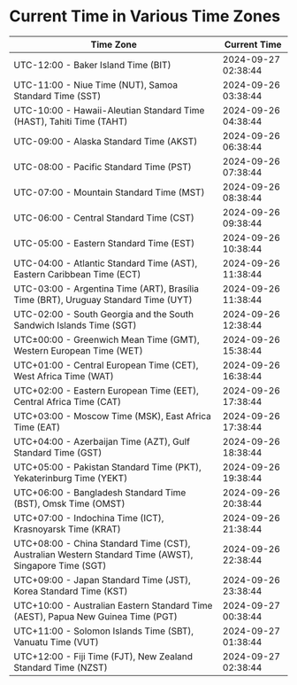 # Current Time in Various Time Zones

| Time Zone | Current Time |
|-----------|--------------|
| UTC-12:00 - Baker Island Time (BIT) | 2024-09-27 02:38:44 |
| UTC-11:00 - Niue Time (NUT), Samoa Standard Time (SST) | 2024-09-26 03:38:44 |
| UTC-10:00 - Hawaii-Aleutian Standard Time (HAST), Tahiti Time (TAHT) | 2024-09-26 04:38:44 |
| UTC-09:00 - Alaska Standard Time (AKST) | 2024-09-26 06:38:44 |
| UTC-08:00 - Pacific Standard Time (PST) | 2024-09-26 07:38:44 |
| UTC-07:00 - Mountain Standard Time (MST) | 2024-09-26 08:38:44 |
| UTC-06:00 - Central Standard Time (CST) | 2024-09-26 09:38:44 |
| UTC-05:00 - Eastern Standard Time (EST) | 2024-09-26 10:38:44 |
| UTC-04:00 - Atlantic Standard Time (AST), Eastern Caribbean Time (ECT) | 2024-09-26 11:38:44 |
| UTC-03:00 - Argentina Time (ART), Brasília Time (BRT), Uruguay Standard Time (UYT) | 2024-09-26 11:38:44 |
| UTC-02:00 - South Georgia and the South Sandwich Islands Time (SGT) | 2024-09-26 12:38:44 |
| UTC±00:00 - Greenwich Mean Time (GMT), Western European Time (WET) | 2024-09-26 15:38:44 |
| UTC+01:00 - Central European Time (CET), West Africa Time (WAT) | 2024-09-26 16:38:44 |
| UTC+02:00 - Eastern European Time (EET), Central Africa Time (CAT) | 2024-09-26 17:38:44 |
| UTC+03:00 - Moscow Time (MSK), East Africa Time (EAT) | 2024-09-26 17:38:44 |
| UTC+04:00 - Azerbaijan Time (AZT), Gulf Standard Time (GST) | 2024-09-26 18:38:44 |
| UTC+05:00 - Pakistan Standard Time (PKT), Yekaterinburg Time (YEKT) | 2024-09-26 19:38:44 |
| UTC+06:00 - Bangladesh Standard Time (BST), Omsk Time (OMST) | 2024-09-26 20:38:44 |
| UTC+07:00 - Indochina Time (ICT), Krasnoyarsk Time (KRAT) | 2024-09-26 21:38:44 |
| UTC+08:00 - China Standard Time (CST), Australian Western Standard Time (AWST), Singapore Time (SGT) | 2024-09-26 22:38:44 |
| UTC+09:00 - Japan Standard Time (JST), Korea Standard Time (KST) | 2024-09-26 23:38:44 |
| UTC+10:00 - Australian Eastern Standard Time (AEST), Papua New Guinea Time (PGT) | 2024-09-27 00:38:44 |
| UTC+11:00 - Solomon Islands Time (SBT), Vanuatu Time (VUT) | 2024-09-27 01:38:44 |
| UTC+12:00 - Fiji Time (FJT), New Zealand Standard Time (NZST) | 2024-09-27 02:38:44 |
